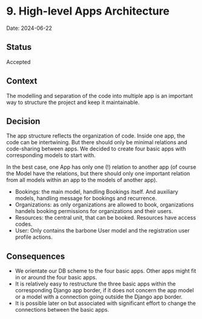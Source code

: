 # 9. High-level Apps Architecture

Date: 2024-06-22

## Status

Accepted

## Context

The modelling and separation of the code into multiple app is an important way to structure the project and keep it maintainable.

## Decision

The app structure reflects the organization of code. Inside one app, the code can be intertwining. But there should only be minimal relations and code-sharing between apps. 
We decided to create four basic apps with corresponding models to start with.

In the best case, one App has only one (!) relation to another app 
(of course the Model have the relations, but there should only one important relation from all models within an app to the models of another app).
* Bookings: the main model, handling Bookings itself. And auxiliary models, handling message for bookings and recurrence.
* Organizations: as only organizations are allowed to book, organizations handels booking permissions for organizations and their users.
* Resources: the central unit, that can be booked. Resources have access codes.
* User: Only contains the barbone User model and the registration user profile actions.

## Consequences

* We orientate our DB scheme to the four basic apps. Other apps might fit in or around the four basic apps.
* It is relatively easy to restructure the three basic apps within the corresponding Django app border, if it does not concern the app model
or a model with a connection going outside the Django app border.
* It is possible later on but associated with significant effort to change the connections between the basic apps.
